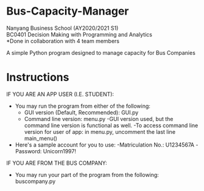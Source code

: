 # Bus-Capacity-Manager
Nanyang Business School (AY2020/2021 S1)  
BC0401 Decision Making with Programming and Analytics  
*Done in collaboration with 4 team members

A simple Python program designed to manage capacity for Bus Companies
# Instructions
IF YOU ARE AN APP USER (I.E. STUDENT):
- You may run the program from either of the following:
	- GUI version (Default, Recommended): GUI.py
	- Command line version: menu.py
-GUI version used, but the command line version is functional as well.
	-To access command line version for user of app: in menu.py, uncomment the last line main_menu()
- Here's a sample account for you to use:
	-Matriculation No.: U1234567A
	-Password: Unicorn1997!

IF YOU ARE FROM THE BUS COMPANY:
- You may run your part of the program from the following: buscompany.py
